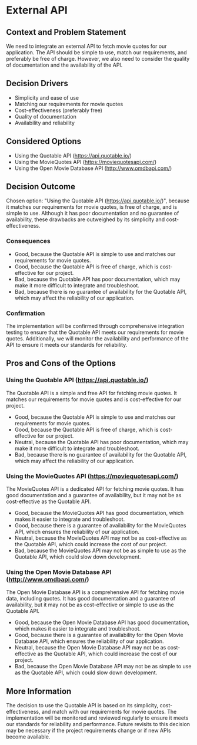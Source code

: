 # External API

## Context and Problem Statement

We need to integrate an external API to fetch movie quotes for our application. 
The API should be simple to use, match our requirements, and preferably be free of charge. 
However, we also need to consider the quality of documentation and the availability of the API.

## Decision Drivers

* Simplicity and ease of use
* Matching our requirements for movie quotes
* Cost-effectiveness (preferably free)
* Quality of documentation
* Availability and reliability

## Considered Options

* Using the Quotable API (https://api.quotable.io/)
* Using the MovieQuotes API (https://moviequotesapi.com/)
* Using the Open Movie Database API (http://www.omdbapi.com/)

## Decision Outcome

Chosen option: "Using the Quotable API (https://api.quotable.io/)", because it matches our requirements for movie quotes, is free of charge, and is simple to use. Although it has poor documentation and no guarantee of availability, these drawbacks are outweighed by its simplicity and cost-effectiveness.

### Consequences

* Good, because the Quotable API is simple to use and matches our requirements for movie quotes.
* Good, because the Quotable API is free of charge, which is cost-effective for our project.
* Bad, because the Quotable API has poor documentation, which may make it more difficult to integrate and troubleshoot.
* Bad, because there is no guarantee of availability for the Quotable API, which may affect the reliability of our application.

### Confirmation

The implementation will be confirmed through comprehensive integration testing to ensure that the Quotable API meets our requirements for movie quotes. Additionally, we will monitor the availability and performance of the API to ensure it meets our standards for reliability.

## Pros and Cons of the Options

### Using the Quotable API (https://api.quotable.io/)

The Quotable API is a simple and free API for fetching movie quotes. It matches our requirements for movie quotes and is cost-effective for our project.

* Good, because the Quotable API is simple to use and matches our requirements for movie quotes.
* Good, because the Quotable API is free of charge, which is cost-effective for our project.
* Neutral, because the Quotable API has poor documentation, which may make it more difficult to integrate and troubleshoot.
* Bad, because there is no guarantee of availability for the Quotable API, which may affect the reliability of our application.

### Using the MovieQuotes API (https://moviequotesapi.com/)

The MovieQuotes API is a dedicated API for fetching movie quotes. It has good documentation and a guarantee of availability, but it may not be as cost-effective as the Quotable API.

* Good, because the MovieQuotes API has good documentation, which makes it easier to integrate and troubleshoot.
* Good, because there is a guarantee of availability for the MovieQuotes API, which ensures the reliability of our application.
* Neutral, because the MovieQuotes API may not be as cost-effective as the Quotable API, which could increase the cost of our project.
* Bad, because the MovieQuotes API may not be as simple to use as the Quotable API, which could slow down development.

### Using the Open Movie Database API (http://www.omdbapi.com/)

The Open Movie Database API is a comprehensive API for fetching movie data, including quotes. It has good documentation and a guarantee of availability, but it may not be as cost-effective or simple to use as the Quotable API.

* Good, because the Open Movie Database API has good documentation, which makes it easier to integrate and troubleshoot.
* Good, because there is a guarantee of availability for the Open Movie Database API, which ensures the reliability of our application.
* Neutral, because the Open Movie Database API may not be as cost-effective as the Quotable API, which could increase the cost of our project.
* Bad, because the Open Movie Database API may not be as simple to use as the Quotable API, which could slow down development.

## More Information

The decision to use the Quotable API is based on its simplicity, cost-effectiveness, and match with our requirements for movie quotes. The implementation will be monitored and reviewed regularly to ensure it meets our standards for reliability and performance. Future revisits to this decision may be necessary if the project requirements change or if new APIs become available.
